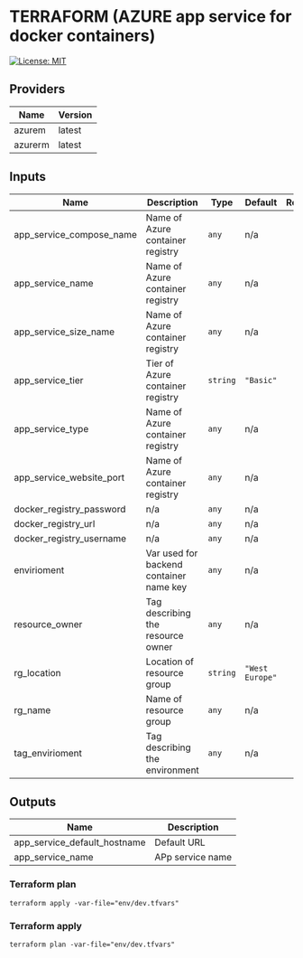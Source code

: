 
# TERRAFORM (AZURE app service for docker containers)
[![License: MIT](https://img.shields.io/badge/License-MIT-yellow.svg)](https://opensource.org/licenses/MIT)

## Providers

| Name | Version |
|------|---------|
| azurem | latest |
| azurerm | latest |

## Inputs

| Name | Description | Type | Default | Required |
|------|-------------|------|---------|:-----:|
| app\_service\_compose\_name | Name of Azure container registry | `any` | n/a | yes |
| app\_service\_name | Name of Azure container registry | `any` | n/a | yes |
| app\_service\_size\_name | Name of Azure container registry | `any` | n/a | yes |
| app\_service\_tier | Tier of Azure container registry | `string` | `"Basic"` | no |
| app\_service\_type | Name of Azure container registry | `any` | n/a | yes |
| app\_service\_website\_port | Name of Azure container registry | `any` | n/a | yes |
| docker\_registry\_password | n/a | `any` | n/a | yes |
| docker\_registry\_url | n/a | `any` | n/a | yes |
| docker\_registry\_username | n/a | `any` | n/a | yes |
| envirioment | Var used for backend container name key | `any` | n/a | yes |
| resource\_owner | Tag describing the resource owner | `any` | n/a | yes |
| rg\_location | Location of resource group | `string` | `"West Europe"` | no |
| rg\_name | Name of resource group | `any` | n/a | yes |
| tag\_envirioment | Tag describing the environment | `any` | n/a | yes |

## Outputs

| Name | Description |
|------|-------------|
| app\_service\_default\_hostname | Default URL |
| app\_service\_name | APp service name |

### Terraform plan
```
terraform apply -var-file="env/dev.tfvars"
```
### Terraform apply
```
terraform plan -var-file="env/dev.tfvars"
```

